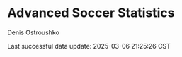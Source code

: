 # Advanced Soccer Statistics
Denis Ostroushko

<!-- gfm -->

Last successful data update: 2025-03-06 21:25:26 CST
